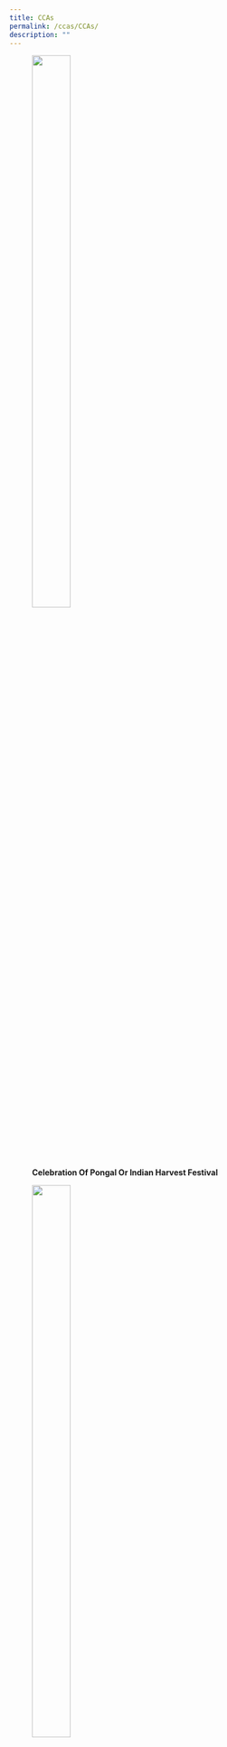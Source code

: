 ```yaml
---
title: CCAs
permalink: /ccas/CCAs/
description: ""
---
```

<figure>

<a href="/images/Capture.jpg" target = "\_blank"> <img style="width:40%;height:50%" src="/images/CCAs/S1.png"></a>

<figcaption>

<strong> Celebration Of Pongal Or Indian Harvest Festival </strong>

</figcaption>

</figure>

<figure>

<a href="/images/Capture.jpg" target = "\_blank"> <img style="width:40%;height:50%" src="/images/CCAs/S2.png"></a>

<figcaption>

<strong> Celebration Of Pongal Or Indian Harvest Festival </strong>

</figcaption>

</figure>

<figure>

<a href="/images/Capture.jpg" target = "\_blank"> <img style="width:40%;height:50%" src="/images/CCAs/S3.png"></a>

<figcaption>

<strong> Celebration Of Pongal Or Indian Harvest Festival </strong>

</figcaption>

</figure>

<figure>

<a href="/images/Capture.jpg" target = "\_blank"> <img style="width:40%;height:50%" src="/images/CCAs/S4.png"></a>

<figcaption>

<strong> Celebration Of Pongal Or Indian Harvest Festival </strong>

</figcaption>

</figure>

<figure>

<a href="/images/Capture.jpg" target = "\_blank"> <img style="width:40%;height:50%" src="/images/CCAs/S5.png"></a>

<figcaption>

<strong> Celebration Of Pongal Or Indian Harvest Festival </strong>

</figcaption>

</figure>

<figure>

<a href="/images/Capture.jpg" target = "\_blank"> <img style="width:40%;height:50%" src="/images/CCAs/S6.png"></a>

<figcaption>

<strong> Celebration Of Pongal Or Indian Harvest Festival </strong>

</figcaption>

</figure>

<figure>

<a href="/images/Capture.jpg" target = "\_blank"> <img style="width:40%;height:50%" src="/images/CCAs/S7.png"></a>

<figcaption>

<strong> Celebration Of Pongal Or Indian Harvest Festival </strong>

</figcaption>

</figure>

<figure>

<a href="/images/Capture.jpg" target = "\_blank"> <img style="width:40%;height:50%" src="/images/CCAs/S8.png"></a>

<figcaption>

<strong> Celebration Of Pongal Or Indian Harvest Festival </strong>

</figcaption>

</figure>

<figure>

<a href="/images/Capture.jpg" target = "\_blank"> <img style="width:40%;height:50%" src="/images/CCAs/S9.png"></a>

<figcaption>

<strong> Celebration Of Pongal Or Indian Harvest Festival </strong>

</figcaption>

</figure>

<figure>

<a href="/images/Capture.jpg" target = "\_blank"> <img style="width:40%;height:50%" src="/images/CCAs/S10.png"></a>

<figcaption>

<strong> Celebration Of Pongal Or Indian Harvest Festival </strong>

</figcaption>

</figure>

<figure>

<a href="/images/Capture.jpg" target = "\_blank"> <img style="width:40%;height:50%" src="/images/CCAs/S11.png"></a>

<figcaption>

<strong> Celebration Of Pongal Or Indian Harvest Festival </strong>

</figcaption>

</figure>

<figure>

<a href="/images/Capture.jpg" target = "\_blank"> <img style="width:40%;height:50%" src="/images/CCAs/S12.png"></a>

<figcaption>

<strong> Celebration Of Pongal Or Indian Harvest Festival </strong>

</figcaption>

</figure>

<figure>

<a href="/images/Capture.jpg" target = "\_blank"> <img style="width:40%;height:50%" src="/images/CCAs/S13.png"></a>

<figcaption>

<strong> Celebration Of Pongal Or Indian Harvest Festival </strong>

</figcaption>

</figure>

<figure>

<a href="/images/Capture.jpg" target = "\_blank"> <img style="width:40%;height:50%" src="/images/CCAs/S14.png"></a>

<figcaption>

<strong> Celebration Of Pongal Or Indian Harvest Festival </strong>

</figcaption>

</figure>

<figure>

<a href="/images/Capture.jpg" target = "\_blank"> <img style="width:40%;height:50%" src="/images/CCAs/S15.png"></a>

<figcaption>

<strong> Celebration Of Pongal Or Indian Harvest Festival </strong>

</figcaption>

</figure>

<figure>

<a href="/images/Capture.jpg" target = "\_blank"> <img style="width:40%;height:50%" src="/images/CCAs/S16.png"></a>

<figcaption>

<strong> Celebration Of Pongal Or Indian Harvest Festival </strong>

</figcaption>

</figure>

<figure>

<a href="/images/Capture.jpg" target = "\_blank"> <img style="width:40%;height:50%" src="/images/CCAs/S17.png"></a>

<figcaption>

<strong> Celebration Of Pongal Or Indian Harvest Festival </strong>

</figcaption>

</figure>

<figure>

<a href="/images/Capture.jpg" target = "\_blank"> <img style="width:40%;height:50%" src="/images/CCAs/S18.png"></a>

<figcaption>

<strong> Celebration Of Pongal Or Indian Harvest Festival </strong>

</figcaption>

</figure>

<figure>

<a href="/images/Capture.jpg" target = "\_blank"> <img style="width:40%;height:50%" src="/images/CCAs/S19.png"></a>

<figcaption>

<strong> Celebration Of Pongal Or Indian Harvest Festival </strong>

</figcaption>

</figure>

<figure>

<a href="/images/Capture.jpg" target = "\_blank"> <img style="width:40%;height:50%" src="/images/CCAs/S20.png"></a>

<figcaption>

<strong> Celebration Of Pongal Or Indian Harvest Festival </strong>

</figcaption>

</figure>

<figure>

<a href="/images/Capture.jpg" target = "\_blank"> <img style="width:40%;height:50%" src="/images/CCAs/S21.png"></a>

<figcaption>

<strong> Celebration Of Pongal Or Indian Harvest Festival </strong>

</figcaption>

</figure>



